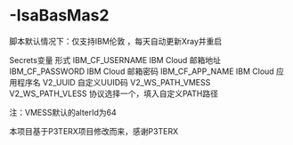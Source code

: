 # -IsaBasMas2


脚本默认情况下：仅支持IBM伦敦 ，每天自动更新Xray并重启

Secrets变量	形式
IBM_CF_USERNAME	                                                                            IBM Cloud 邮箱地址
IBM_CF_PASSWORD	                                                                            IBM Cloud 邮箱密码
IBM_CF_APP_NAME	                                                                            IBM Cloud 应用程序名
V2_UUID	                                                                                    自定义UUID码
V2_WS_PATH_VMESS
V2_WS_PATH_VLESS	                                                                       协议选择一个，填入自定义PATH路径


注：VMESS默认的alterId为64

本项目基于P3TERX项目修改而来，感谢P3TERX
